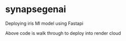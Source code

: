 # synapsegenai
Deploying iris Ml model using Fastapi

Above code is walk through to deploy into render cloud
